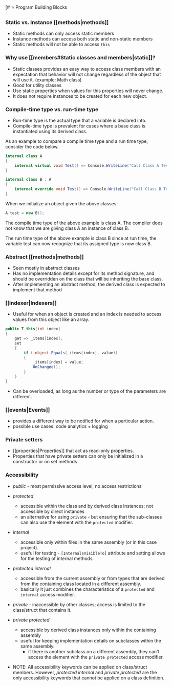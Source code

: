 [# ⭐ Program Building Blocks

### Static vs. Instance [[methods|methods]]

- Static methods can only access static members
- Instance methods can access both static and non-static members
- Static methods will not be able to access `this`

### Why use [[members#Static classes and members|static]]?

- Static classes provides an easy way to access class members with an expectation that behavior will not change regardless of the object that will use it. (example: Math class)
- Good for utility classes
- Use static properties when values for this properties will never change.
- It does not require instances to be created for each new object.

### Compile-time type vs. run-time type

- Run-time type is the actual type that a variable is declared into.
- Compile-time type is prevalent for cases where a base class is instantiated using its derived class.

As an example to compare a compile time type and a run time type, consider the code below.

```csharp
internal class A
{
	internal virtual void Test() => Console.WriteLine("Call Class A Test() method");
}

internal class B : A
{
	internal override void Test() => Console.WriteLine("Call Class B Test() method");
}
```

When we initialize an object given the above classes:

```csharp
A test = new B();
```

The compile time type of the above example is class A. The compiler does not know that we are giving class A an instance of class B.

The run time type of the above example is class B since at run time, the variable test can now recognize that its assigned type is now class B.

### Abstract [[methods|methods]]

- Seen mostly in abstract classes
- Has no implementation details except for its method signature, and should be overridden on the class that will be inheriting the base class.
- After implementing an abstract method, the derived class is expected to implement that method

### [[indexer|Indexers]]

- Useful for when an object is created and an index is needed to access values from this object like an array.

```csharp
public T this[int index]
{
    get => _items[index];
    set
    {
        if (!object.Equals(_items[index], value)) 
        {
            _items[index] = value;
            OnChanged();
        }
    }
}
```

- Can be overloaded, as long as the number or type of the parameters are different.

### [[events|Events]]

- provides a different way to be notified for when a particular action.
- possible use cases: code analytics + logging

### Private setters

- [[properties|Properties]] that act as read-only properties.
- Properties that have private setters can only be initialized in a constructor or on set methods

### Accessibility

- _public_ - most permissive access level; no access restrictions
- _protected_
	- accessible within the class and by derived class instances; not accessible by direct instances
	- an alternative for using `private` - but ensuring that the sub-classes can also use the element with the `protected` modifier.
- _internal_
	- accessible only within files in the same assembly (or in this case project).
	- useful for testing - `[InternalsVisibleTo]` attribute and setting allows for the testing of internal methods.
- _protected internal_
	- accessible from the current assembly or from types that are derived from the containing class located in a different assembly.
	- basically it just combines the characteristics of a `protected` and `internal` access modifier.
- _private_ - inaccessible by other classes; access is limited to the class/struct that contains it.
- _private protected_
	- accessible by derived class instances only within the containing assembly
	- useful for keeping implementation details on subclasses within the same assembly.
		- if there is another subclass on a different assembly, they can't access the element with the `private protected` access modifier.

- NOTE: All accessibility keywords can be applied on class/struct members. However, _protected internal_ and _private protected_ are the only accessibility keywords that cannot be applied on a class definition.